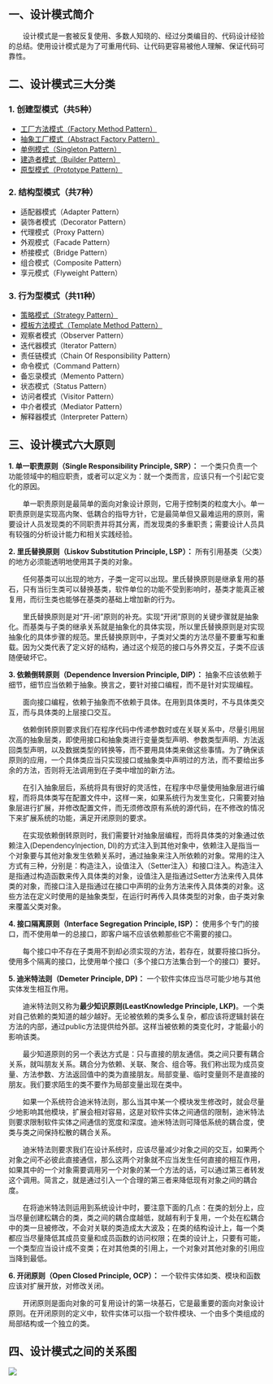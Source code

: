 ## 一、设计模式简介

&emsp;&emsp;设计模式是一套被反复使用、多数人知晓的、经过分类编目的、代码设计经验的总结。使用设计模式是为了可重用代码、让代码更容易被他人理解、保证代码可靠性。

## 二、设计模式三大分类

### 1. 创建型模式（共5种）
  - [工厂方法模式（Factory Method Pattern）](https://github.com/MaugerWu/Design_Pattern/blob/master/Create/FactoryMethod.java)
  - [抽象工厂模式（Abstract Factory Pattern）](https://github.com/MaugerWu/Design_Pattern/blob/master/Create/AbstractFactory.java)
  - [单例模式（Singleton Pattern）](https://github.com/MaugerWu/Design_Pattern/blob/master/Create/Singleton.java)
  - [建造者模式（Builder Pattern）](https://github.com/MaugerWu/Design_Pattern/blob/master/Create/Builder.java)
  - [原型模式（Prototype Pattern）](https://github.com/MaugerWu/Design_Pattern/blob/master/Create/Prototype.java)
  
### 2. 结构型模式（共7种）
  - 适配器模式（Adapter Pattern）
  - 装饰者模式（Decorator Pattern）
  - 代理模式（Proxy Pattern）
  - 外观模式（Facade Pattern）
  - 桥接模式（Bridge Pattern）
  - 组合模式（Composite Pattern）
  - 享元模式（Flyweight Pattern）
  
### 3. 行为型模式（共11种）
  - [策略模式（Strategy Pattern）](https://github.com/MaugerWu/Design_Pattern/blob/master/Behavior/Strategy.java)
  - [模板方法模式（Template Method Pattern）](https://github.com/MaugerWu/Design_Pattern/blob/master/Behavior/TemplateMethod.java)
  - 观察者模式（Observer Pattern）
  - 迭代器模式（Iterator Pattern）
  - 责任链模式（Chain Of Responsibility Pattern）
  - 命令模式（Command Pattern）
  - 备忘录模式（Memento Pattern）
  - 状态模式（Status Pattern）
  - 访问者模式（Visitor Pattern）
  - 中介者模式（Mediator Pattern）
  - 解释器模式（Interpreter Pattern）

## 三、设计模式六大原则

**1. 单一职责原则（Single Responsibility Principle, SRP）：** 一个类只负责一个功能领域中的相应职责，或者可以定义为：就一个类而言，应该只有一个引起它变化的原因。

&emsp;&emsp;单一职责原则是最简单的面向对象设计原则，它用于控制类的粒度大小。单一职责原则是实现高内聚、低耦合的指导方针，它是最简单但又最难运用的原则，需要设计人员发现类的不同职责并将其分离，而发现类的多重职责；需要设计人员具有较强的分析设计能力和相关实践经验。

**2. 里氏替换原则（Liskov Substitution Principle, LSP）：** 所有引用基类（父类）的地方必须能透明地使用其子类的对象。

&emsp;&emsp;任何基类可以出现的地方，子类一定可以出现。里氏替换原则是继承复用的基石，只有当衍生类可以替换基类，软件单位的功能不受到影响时，基类才能真正被复用，而衍生类也能够在基类的基础上增加新的行为。

&emsp;&emsp;里氏替换原则是对“开-闭”原则的补充。实现“开闭”原则的关键步骤就是抽象化。而基类与子类的继承关系就是抽象化的具体实现，所以里氏替换原则是对实现抽象化的具体步骤的规范。里氏替换原则中，子类对父类的方法尽量不要重写和重载。因为父类代表了定义好的结构，通过这个规范的接口与外界交互，子类不应该随便破坏它。

**3. 依赖倒转原则（Dependence Inversion Principle, DIP）：** 抽象不应该依赖于细节，细节应当依赖于抽象。换言之，要针对接口编程，而不是针对实现编程。

&emsp;&emsp;面向接口编程，依赖于抽象而不依赖于具体。在用到具体类时，不与具体类交互，而与具体类的上层接口交互。

&emsp;&emsp;依赖倒转原则要求我们在程序代码中传递参数时或在关联关系中，尽量引用层次高的抽象层类，即使用接口和抽象类进行变量类型声明、参数类型声明、方法返回类型声明，以及数据类型的转换等，而不要用具体类来做这些事情。为了确保该原则的应用，一个具体类应当只实现接口或抽象类中声明过的方法，而不要给出多余的方法，否则将无法调用到在子类中增加的新方法。

&emsp;&emsp;在引入抽象层后，系统将具有很好的灵活性，在程序中尽量使用抽象层进行编程，而将具体类写在配置文件中，这样一来，如果系统行为发生变化，只需要对抽象层进行扩展，并修改配置文件，而无须修改原有系统的源代码，在不修改的情况下来扩展系统的功能，满足开闭原则的要求。

&emsp;&emsp;在实现依赖倒转原则时，我们需要针对抽象层编程，而将具体类的对象通过依赖注入(DependencyInjection, DI)的方式注入到其他对象中，依赖注入是指当一个对象要与其他对象发生依赖关系时，通过抽象来注入所依赖的对象。常用的注入方式有三种，分别是：构造注入，设值注入（Setter注入）和接口注入。构造注入是指通过构造函数来传入具体类的对象，设值注入是指通过Setter方法来传入具体类的对象，而接口注入是指通过在接口中声明的业务方法来传入具体类的对象。这些方法在定义时使用的是抽象类型，在运行时再传入具体类型的对象，由子类对象来覆盖父类对象。

**4. 接口隔离原则（Interface Segregation Principle, ISP）：** 使用多个专门的接口，而不使用单一的总接口，即客户端不应该依赖那些它不需要的接口。

&emsp;&emsp;每个接口中不存在子类用不到却必须实现的方法，若存在，就要将接口拆分。使用多个隔离的接口，比使用单个接口（多个接口方法集合到一个的接口）要好。

**5. 迪米特法则（Demeter Principle, DP)：** 一个软件实体应当尽可能少地与其他实体发生相互作用。

&emsp;&emsp;迪米特法则又称为**最少知识原则(LeastKnowledge Principle, LKP)**。一个类对自己依赖的类知道的越少越好。无论被依赖的类多么复杂，都应该将逻辑封装在方法的内部，通过public方法提供给外部。这样当被依赖的类变化时，才能最小的影响该类。

&emsp;&emsp;最少知道原则的另一个表达方式是：只与直接的朋友通信。类之间只要有耦合关系，就叫朋友关系。耦合分为依赖、关联、聚合、组合等。我们称出现为成员变量、方法参数、方法返回值中的类为直接朋友。局部变量、临时变量则不是直接的朋友。我们要求陌生的类不要作为局部变量出现在类中。

&emsp;&emsp;如果一个系统符合迪米特法则，那么当其中某一个模块发生修改时，就会尽量少地影响其他模块，扩展会相对容易，这是对软件实体之间通信的限制，迪米特法则要求限制软件实体之间通信的宽度和深度。迪米特法则可降低系统的耦合度，使类与类之间保持松散的耦合关系。

&emsp;&emsp;迪米特法则要求我们在设计系统时，应该尽量减少对象之间的交互，如果两个对象之间不必彼此直接通信，那么这两个对象就不应当发生任何直接的相互作用，如果其中的一个对象需要调用另一个对象的某一个方法的话，可以通过第三者转发这个调用。简言之，就是通过引入一个合理的第三者来降低现有对象之间的耦合度。

&emsp;&emsp;在将迪米特法则运用到系统设计中时，要注意下面的几点：在类的划分上，应当尽量创建松耦合的类，类之间的耦合度越低，就越有利于复用，一个处在松耦合中的类一旦被修改，不会对关联的类造成太大波及；在类的结构设计上，每一个类都应当尽量降低其成员变量和成员函数的访问权限；在类的设计上，只要有可能，一个类型应当设计成不变类；在对其他类的引用上，一个对象对其他对象的引用应当降到最低。

**6. 开闭原则（Open Closed Principle, OCP）：** 一个软件实体如类、模块和函数应该对扩展开放，对修改关闭。

&emsp;&emsp;开闭原则是面向对象的可复用设计的第一块基石，它是最重要的面向对象设计原则。在开闭原则的定义中，软件实体可以指一个软件模块、一个由多个类组成的局部结构或一个独立的类。

## 四、设计模式之间的关系图

![](http://dl.iteye.com/upload/attachment/0083/1179/57a92d42-4d84-3aa9-a8b9-63a0b02c2c36.jpg)
